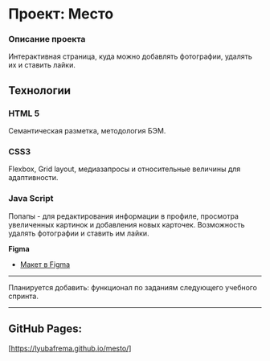 # Проект: Место

### Описание проекта
Интерактивная страница, куда можно добавлять фотографии, удалять их и ставить лайки.

## Технологии
### HTML 5
Семантическая разметка, методология БЭМ.

### CSS3
Flexbox, Grid layout, медиазапросы и относительные величины для адаптивности.

### Java Script
Попапы - для редактирования информации в профиле, просмотра увеличенных картинок и добавления новых карточек.
Возможность удалять фотографии и ставить им лайки.

**Figma**

* [Макет в Figma](https://www.figma.com/file/2cn9N9jSkmxD84oJik7xL7/JavaScript.-Sprint-4?node-id=0%3A1)

---

Планируется добавить: функционал по заданиям следующего учебного спринта.

---

## GitHub Pages:
[https://lyubafrema.github.io/mesto/]
###

